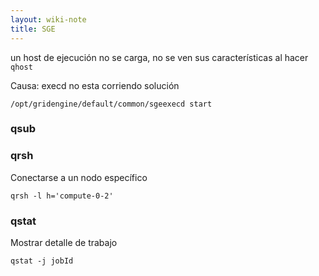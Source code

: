 ```yaml
---
layout: wiki-note
title: SGE
---
```

un host de ejecución no se carga, no se ven sus características al hacer
`qhost`

Causa: execd no esta corriendo
solución

    /opt/gridengine/default/common/sgeexecd start

### qsub

### qrsh

Conectarse a un nodo específico

    qrsh -l h='compute-0-2'


### qstat

Mostrar detalle de trabajo

    qstat -j jobId
